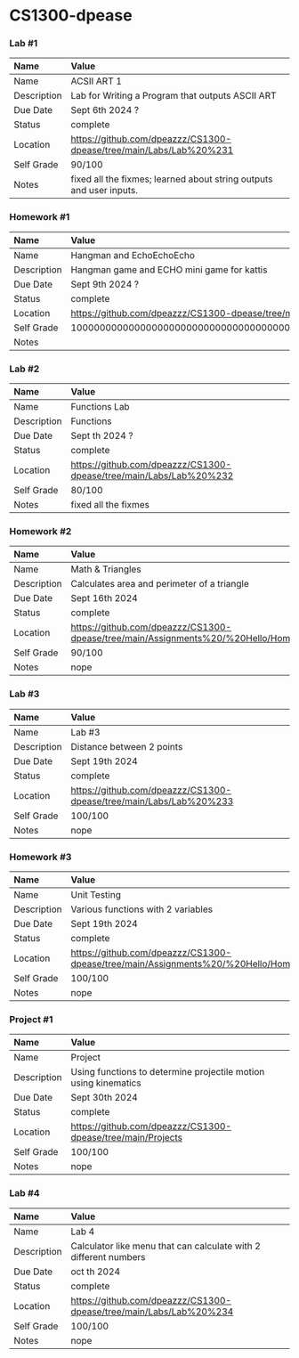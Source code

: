 # CS1300-dpease
### Lab #1

| Name | Value |
| :--- | :--- |
| Name | ACSII ART 1 |
| Description | Lab for Writing a Program that outputs ASCII ART |
| Due Date | Sept 6th 2024 ? |
| Status | complete |
| Location | https://github.com/dpeazzz/CS1300-dpease/tree/main/Labs/Lab%20%231 |
| Self Grade | 90/100 |
| Notes | fixed all the fixmes; learned about string outputs and user inputs. |


### Homework #1

| Name | Value |
| :--- | :--- |
| Name | Hangman and EchoEchoEcho |
| Description | Hangman game and ECHO mini game for kattis |
| Due Date | Sept 9th 2024 ? |
| Status | complete |
| Location | https://github.com/dpeazzz/CS1300-dpease/tree/main/Assignments%20/%20Hello/stdio |
| Self Grade | 100000000000000000000000000000000000000000000000000000000000000000000000000000000000/100 |
| Notes |  |


### Lab #2

| Name | Value |
| :--- | :--- |
| Name | Functions Lab |
| Description | Functions |
| Due Date | Sept th 2024 ? |
| Status | complete |
| Location | https://github.com/dpeazzz/CS1300-dpease/tree/main/Labs/Lab%20%232 |
| Self Grade | 80/100 |
| Notes | fixed all the fixmes |


### Homework #2

| Name | Value |
| :--- | :--- |
| Name | Math & Triangles |
| Description | Calculates area and perimeter of a triangle |
| Due Date | Sept 16th 2024  |
| Status | complete |
| Location | https://github.com/dpeazzz/CS1300-dpease/tree/main/Assignments%20/%20Hello/Homework%20%232 |
| Self Grade | 90/100 |
| Notes | nope |


### Lab #3

| Name | Value |
| :--- | :--- |
| Name | Lab #3 |
| Description | Distance between 2 points |
| Due Date | Sept 19th 2024  |
| Status | complete |
| Location | https://github.com/dpeazzz/CS1300-dpease/tree/main/Labs/Lab%20%233 |
| Self Grade | 100/100 |
| Notes | nope |


### Homework #3

| Name | Value |
| :--- | :--- |
| Name | Unit Testing |
| Description | Various functions with 2 variables |
| Due Date | Sept 19th 2024  |
| Status | complete |
| Location | https://github.com/dpeazzz/CS1300-dpease/tree/main/Assignments%20/%20Hello/Homework%20%233 |
| Self Grade | 100/100 |
| Notes | nope |


### Project #1

| Name | Value |
| :--- | :--- |
| Name | Project |
| Description | Using functions to determine projectile motion using kinematics |
| Due Date | Sept 30th 2024  |
| Status | complete |
| Location | https://github.com/dpeazzz/CS1300-dpease/tree/main/Projects |
| Self Grade | 100/100 |
| Notes | nope |


### Lab #4

| Name | Value |
| :--- | :--- |
| Name | Lab 4 |
| Description | Calculator like menu that can calculate with 2 different numbers |
| Due Date | oct th 2024  |
| Status | complete |
| Location | https://github.com/dpeazzz/CS1300-dpease/tree/main/Labs/Lab%20%234 |
| Self Grade | 100/100 |
| Notes | nope |



